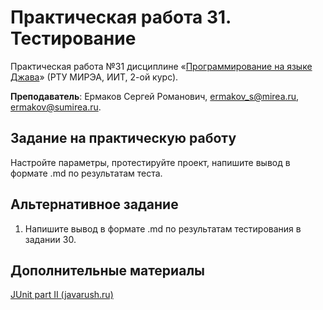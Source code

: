 # Практическая работа 31. Тестирование
Практическая работа №31 дисциплине «[Программирование на языке Джава](https://online-edu.mirea.ru/course/view.php?id=4053)» (РТУ МИРЭА, ИИТ, 2-ой курс).

**Преподаватель**: Ермаков Сергей Романович, ermakov_s@mirea.ru, ermakov@sumirea.ru.

## Задание на практическую работу

Настройте параметры, протестируйте проект, напишите вывод в формате .md по результатам теста.

## Альтернативное задание

1. Напишите вывод в формате .md по результатам тестирования в задании 30.


## Дополнительные материалы

[JUnit part II (javarush.ru)](https://javarush.ru/groups/posts/606-junit-part-ii)

